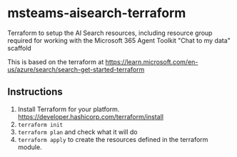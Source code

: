 # msteams-aisearch-terraform
Terraform to setup the AI Search resources, including resource group required for
working with the Microsoft 365 Agent Toolkit "Chat to my data" scaffold

This is based on the terraform at https://learn.microsoft.com/en-us/azure/search/search-get-started-terraform

## Instructions
1. Install Terraform for your platform. https://developer.hashicorp.com/terraform/install
2. `terraform init`
3. `terraform plan` and check what it will do
4. `terraform apply` to create the resources defined in the terraform module.
